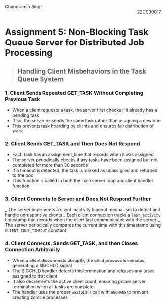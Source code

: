 <div> 
Chandransh Singh <div style="text-align: right">
22CS30017
</div>
</div>

# Assignment 5: Non-Blocking Task Queue Server for Distributed Job Processing
> ## Handling Client Misbehaviors in the Task Queue System

### 1. Client Sends Repeated GET_TASK Without Completing Previous Task
- When a client requests a task, the server first checks if it already has a pending task
- If so, the server re-sends the same task rather than assigning a new one
- This prevents task hoarding by clients and ensures fair distribution of work

### 2. Client Sends GET_TASK and Then Does Not Respond
- Each task has an assignment_time that records when it was assigned
- The server periodically checks if any tasks have been assigned but not completed for more than 30 seconds
- If a timeout is detected, the task is marked as unassigned and returned to the pool
- This function is called in both the main server loop and client handler function

### 3. Client Connects to Server and Does Not Respond Further
_ The server implements a client inactivity timeout mechanism to detect and handle unresponsive clients
_ Each client connection tracks a `last_activity` timestamp that records when the client last communicated with the server
_ The server periodically compares the current time with this timestamp using `CLIENT_IDLE_TIMEOUT` constant

### 4. Client Connects, Sends GET_TASK, and then Closes Connection Arbitrarily
- When a client disconnects abruptly, the child process terminates, generating a SIGCHLD signal
- The SIGCHLD handler detects this termination and releases any tasks assigned to that client
- It also decrements the active client count, ensuring proper server termination when all tasks are complete
- The handler uses the proper `waitpid()` call with `WNOHANG` to prevent creating zombie processes